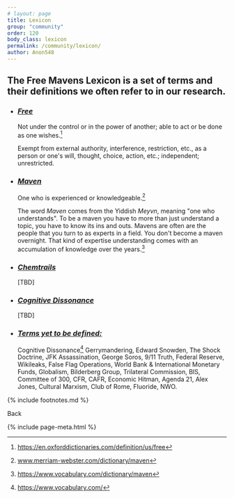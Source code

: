 ```yaml
---
# layout: page
title: Lexicon
group: "community"
order: 120
body_class: lexicon
permalink: /community/lexicon/
author: Anon548
---
```


<!-- Start Edit -->
## The Free Mavens Lexicon is a set of terms and their definitions we often refer to in our research.

- ### [*Free*](#free)

  Not under the control or in the power of another; able to act or be done as one wishes.[^1]

  Exempt from external authority, interference, restriction, etc., as a person  or one's will, thought, choice, action, etc.; independent; unrestricted.

- ### [*Maven*](#maven)

  One who is experienced or knowledgeable.[^maven1]

  The word *Maven* comes from the Yiddish *Meyvn*, meaning "one who understands". To be a maven you have to more than just understand a   topic, you have to know its ins and outs. Mavens are often are the people that you turn to as experts in a field. You don't become a maven overnight. That kind of expertise understanding comes with an accumulation of knowledge over the years.[^maven2]

- ### [*Chemtrails*](#chemtrails)

  [TBD]

- ### [*Cognitive Dissonance*](#cognitive)
  
  [TBD]

- ### [*Terms yet to be defined:*](#lexicon-tbd)
  
  Cognitive Dissonance[^cognitive] Gerrymandering, Edward Snowden, The Shock Doctrine, JFK Assassination, George Soros, 9/11 Truth, Federal Reserve, Wikileaks, False Flag Operations, World Bank & International Monetary Funds, Globalism, Bilderberg Group, Trilateral Commission, BIS, Committee of 300, CFR, CAFR, Economic Hitman, Agenda 21, Alex Jones, Cultural Marxism, Club of Rome, Fluoride, NWO.

<!-- Start Footnotes -->
<!-- Don't forget to add include footnotes before the cta button  -->
[^1]: https://en.oxforddictionaries.com/definition/us/free
[^maven1]: www.merriam-webster.com/dictionary/maven
[^maven2]: https://www.vocabulary.com/dictionary/maven
[^cognitive]: https://www.vocabulary.com/
[^chemtrails]: https://www.vocabulary.com/dictionary/maven

<!-- Stop Footnotes -->

<!-- Stop Edit -->

{% include footnotes.md %}

<div class="tfm-cta">
  <a onclick="window.history.back()" class="tfm-btn-s tfm-btn-dark">Back</a>
</div>

{% include page-meta.html %}